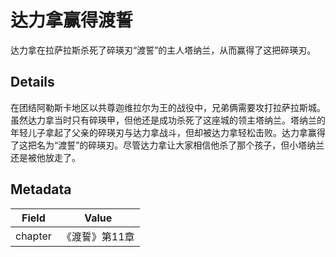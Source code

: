 # 达力拿赢得渡誓
达力拿在拉萨拉斯杀死了碎瑛刃“渡誓”的主人塔纳兰，从而赢得了这把碎瑛刃。

## Details
在团结阿勒斯卡地区以共尊迦维拉尔为王的战役中，兄弟俩需要攻打拉萨拉斯城。虽然达力拿当时只有碎瑛甲，但他还是成功杀死了这座城的领主塔纳兰。塔纳兰的年轻儿子拿起了父亲的碎瑛刃与达力拿战斗，但却被达力拿轻松击败。达力拿赢得了这把名为“渡誓”的碎瑛刃。尽管达力拿让大家相信他杀了那个孩子，但小塔纳兰还是被他放走了。

## Metadata
| Field | Value |
| ----- | ----- |
| chapter | 《渡誓》第11章 |
